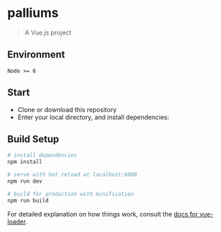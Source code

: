 # palliums

> A Vue.js project

## Environment

`Node >= 6`

## Start

 - Clone or download this repository
 - Enter your local directory, and install dependencies:

## Build Setup

``` bash
# install dependencies
npm install

# serve with hot reload at localhost:8080
npm run dev

# build for production with minification
npm run build
```

For detailed explanation on how things work, consult the [docs for vue-loader](http://vuejs.github.io/vue-loader).
